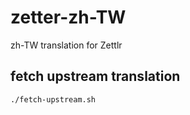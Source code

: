 # zetter-zh-TW

zh-TW translation for Zettlr

## fetch upstream translation

```bash
./fetch-upstream.sh
```
